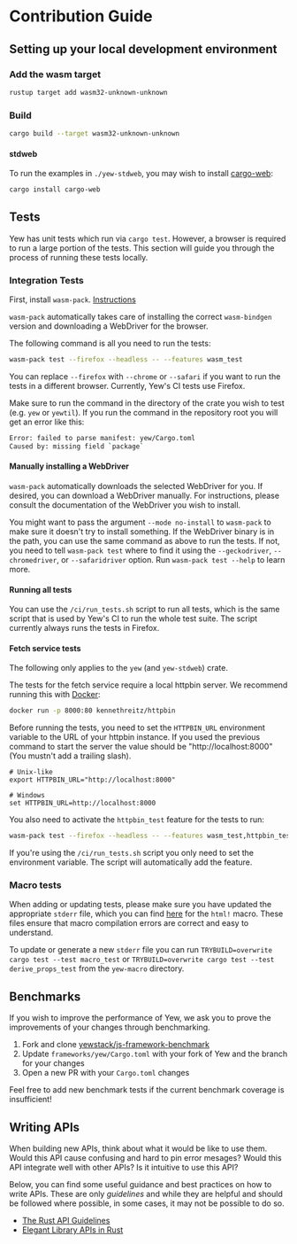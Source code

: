 # Contribution Guide

## Setting up your local development environment

### Add the wasm target

```bash
rustup target add wasm32-unknown-unknown
```

### Build

```bash
cargo build --target wasm32-unknown-unknown
```

#### stdweb

To run the examples in `./yew-stdweb`, you may wish to install [cargo-web](https://github.com/koute/cargo-web):

```bash
cargo install cargo-web
```

## Tests

Yew has unit tests which run via `cargo test`. However, a browser is required to run a large portion of the tests.
This section will guide you through the process of running these tests locally.

### Integration Tests

First, install `wasm-pack`.
[Instructions](https://rustwasm.github.io/wasm-pack/installer/)

`wasm-pack` automatically takes care of installing the correct `wasm-bindgen` version and downloading a WebDriver for the browser.

The following command is all you need to run the tests:

```bash
wasm-pack test --firefox --headless -- --features wasm_test
```

You can replace `--firefox` with `--chrome` or `--safari` if you want to run the tests in a different browser. Currently, Yew's CI tests use Firefox.

Make sure to run the command in the directory of the crate you wish to test (e.g. `yew` or `yewtil`).
If you run the command in the repository root you will get an error like this:

```bash
Error: failed to parse manifest: yew/Cargo.toml
Caused by: missing field `package`
```

#### Manually installing a WebDriver

`wasm-pack` automatically downloads the selected WebDriver for you.
If desired, you can download a WebDriver manually. For instructions, please consult the documentation of the WebDriver you wish to install.

You might want to pass the argument `--mode no-install` to `wasm-pack` to make sure it doesn't try to install something.
If the WebDriver binary is in the path, you can use the same command as above to run the tests.
If not, you need to tell `wasm-pack test` where to find it using the `--geckodriver`, `--chromedriver`, or `--safaridriver` option.
Run `wasm-pack test --help` to learn more.

#### Running all tests

You can use the `/ci/run_tests.sh` script to run all tests, which is the same script that is used by Yew's CI to run the whole test suite.
The script currently always runs the tests in Firefox.

#### Fetch service tests

The following only applies to the `yew` (and `yew-stdweb`) crate.

The tests for the fetch service require a local httpbin server. We recommend running this with [Docker](https://www.docker.com/):

```bash
docker run -p 8000:80 kennethreitz/httpbin
```

Before running the tests, you need to set the `HTTPBIN_URL` environment variable to the URL of your httpbin instance.
If you used the previous command to start the server the value should be "http://localhost:8000" (You mustn't add a trailing slash).

```shell
# Unix-like
export HTTPBIN_URL="http://localhost:8000"

# Windows
set HTTPBIN_URL=http://localhost:8000
```

You also need to activate the `httpbin_test` feature for the tests to run:

```bash
wasm-pack test --firefox --headless -- --features wasm_test,httpbin_test
```

If you're using the `/ci/run_tests.sh` script you only need to set the environment variable. The script will automatically add the feature.

### Macro tests

When adding or updating tests, please make sure you have updated the appropriate `stderr` file, which you can find [here](https://github.com/yewstack/yew/tree/v0.17/yew-macro/tests/macro) for the `html!` macro. These files ensure that macro compilation errors are correct and easy to understand.

To update or generate a new `stderr` file you can run `TRYBUILD=overwrite cargo test --test macro_test` or `TRYBUILD=overwrite cargo test --test derive_props_test` from the `yew-macro` directory.

## Benchmarks

If you wish to improve the performance of Yew, we ask you to prove the improvements of your changes through benchmarking.

1. Fork and clone [yewstack/js-framework-benchmark](https://github.com/yewstack/js-framework-benchmark)
2. Update `frameworks/yew/Cargo.toml` with your fork of Yew and the branch for your changes
3. Open a new PR with your `Cargo.toml` changes

Feel free to add new benchmark tests if the current benchmark coverage is insufficient!

## Writing APIs

When building new APIs, think about what it would be like to use them. Would this API cause confusing and hard to pin error mesages? Would this API integrate well with other APIs? Is it intuitive to use this API?

Below, you can find some useful guidance and best practices on how to write APIs. These are only _guidelines_ and while they are helpful and should be followed where possible, in some cases, it may not be possible to do so.

- [The Rust API Guidelines](https://rust-lang.github.io/api-guidelines/)
- [Elegant Library APIs in Rust](https://deterministic.space/elegant-apis-in-rust.html)
